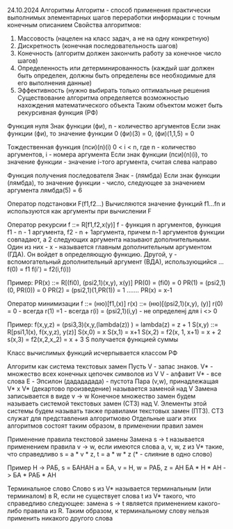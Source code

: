 24.10.2024
Алгоритмы
Алгоритм - способ применения практически выполнимых элементарных шагов переработки информации с точным конечным описанием 
Свойства алгоритмов:
1) Массовость (нацелен на класс задач, а не на одну конкретную)
2) Дискретность (конечная последовательность шагов)
3) Конечность (алгоритм должен закончить работу за конечное число шагов)
4) Определенность или детерминированность (каждый шаг должен быть определен, должны быть определены все необходимые для его выполнения данные)
5) Эффективность (нужно выбирать только оптимальные решения
Существование алгоритма определяется возможностью нахождения математического объекта 
Таким объектом может быть рекурсивная функция (РФ)

Функция нуля
Знак функции (фи), n - количество аргументов 
Если знак функции (фи), то значение функции 0
(фи)(3) = 0, (фи)(1,1,5) = 0

Тождественная функция
(пси)(n)(i) 0 < i < n, где n - количество аргументов, i - номера аргумента 
Если знак функции (пси)(n)(i), то значение функции - значение i-того аргумента, считая слева направо

Функция получения последователя
Знак - (лямбда) 
Если знак функции (лямбда), то значение функции - число, следующее за значением аргумента
лямбда(5) = 6

Оператор подстановки F(f1,f2...)
Вычисляются значение функций f1...fn и используются как аргументы при вычислении F

Оператор рекурсии
f ::= R[f1,f2,x(y)]
f - функция n аргументов, функция f1 - n - 1 аргумента, f2 - n + 1аргумента, причем n-1 аргументов функции совпадают, а 2 следующих аргумента называют дополнительными. Один из них - x - называется главным дополнительным аргументом (ГДА). Он войдет в определяющую функцию. Другой, y - вспомогательный дополнительный аргумент (ВДА), использующийся ...
f(0) = f1
f(i') = f2(i,f(i))

Пример: 
PR(x) ::= R[(fi0), (psi2,1)(x,y), x(y)]
PR(0) = (fi0) = 0
PR(1) = (psi2,1)(0, PR(0)) = 0
PR(2) = (psi2,1)(1,PR(1)) = 1
.......
PR(x) = x-1

Оператор минимизации
f ::= (ню)[f1,(x)]
r(x) ::= (ню)[(psi2,1)(x,y), (y)]
r(0) = 0 - всегда 
r(1) =1 - всегда 
r(i) = (psi2,1)(i,y) - не определенj для i <> 0

Пример:
f(x,y,z) = (psi3,3)(x,y,(lambda(z)) ) = lambda(z) = z + 1
S(x,y) ::= R[psi1,1(x), f(x,y,z), y(z)]
S(x,0) = x
S(x,1) = x+1
S(x,2) = f2(x, 1, x+1) = x + 2
s(x,3) = f2(x,2,x_2) = x + 3
S получается функцией суммы 

Класс вычислимых функций исчерпывается классом РФ

Алгоритм как система текстовых замен
Пусть V - запас знаков. V* - множество всех конечных цепочек символов из V
V - алфавит V* - все слова
E - Эпсилон (дадададада) - пустота 
Пара (v,w), принадлежащая V* х V* (декартово произведение) называется заменой над V 
Замена записывается в виде v -> w
Конечное множество замен будем называеть системой текстовых замен (СТЗ) над V. Элементы этой системы будем называть также правилами текстовых замен (ПТЗ). СТЗ служат для представления алгоритмовю Отдельные шаги этих алгоритмов состоят таким образом, в применении правил замен

Применение правила текстовой замены
Замена s -> t называется применением правила v -> w, если имеются слова a, v, w, z из V* такие, что справедливо s = a * v * z, t = a * w * z (* - слияние в одно слово) 

Пример 
H -> РАБ, s  = БАНАН
a = БА, v  = Н, w = РАБ, z = АН
БА * Н * АН -> БА * РАБ * АН

Терминальное слово
Слово s из V* называется терминальным (или терминалом) в R, если не существует слова t из V* такого, что справедливо следующее: замена s -> t является применением какого-либо правила из R. Таким образом, к терминальному слову нельзя применить никакого другого слова


